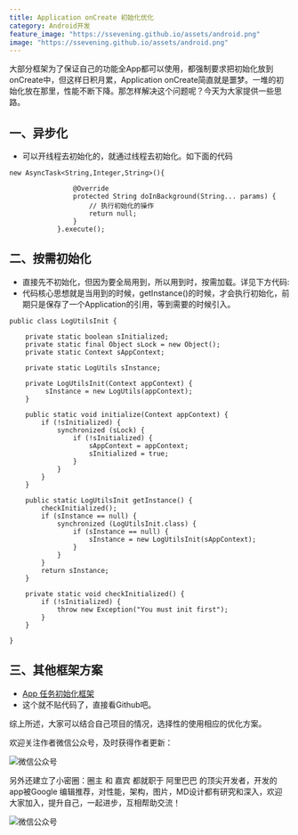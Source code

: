 ```yaml
---
title: Application onCreate 初始化优化
category: Android开发
feature_image: "https://ssevening.github.io/assets/android.png"
image: "https://ssevening.github.io/assets/android.png"
---
```


大部分框架为了保证自己的功能全App都可以使用，都强制要求把初始化放到onCreate中，但这样日积月累，Application onCreate简直就是噩梦。一堆的初始化放在那里，性能不断下降。那怎样解决这个问题呢？今天为大家提供一些思路。

<!-- more -->

## 一、异步化
* 可以开线程去初始化的，就通过线程去初始化。如下面的代码

```
new AsyncTask<String,Integer,String>(){

                @Override
                protected String doInBackground(String... params) {
                    // 执行初始化的操作
                    return null;
                }
            }.execute();
```

## 二、按需初始化
* 直接先不初始化，但因为要全局用到，所以用到时，按需加载。详见下方代码:
* 代码核心思想就是当用到的时候，getInstance()的时候，才会执行初始化，前期只是保存了一个Application的引用，等到需要的时候引入。

```
public class LogUtilsInit {

    private static boolean sInitialized;
    private static final Object sLock = new Object();
    private static Context sAppContext;

    private static LogUtils sInstance;

    private LogUtilsInit(Context appContext) {
		 sInstance = new LogUtils(appContext);
    }

    public static void initialize(Context appContext) {
        if (!sInitialized) {
            synchronized (sLock) {
                if (!sInitialized) {
                    sAppContext = appContext;
                    sInitialized = true;
                }
            }
        }
    }

    public static LogUtilsInit getInstance() {
        checkInitialized();
        if (sInstance == null) {
            synchronized (LogUtilsInit.class) {
                if (sInstance == null) {
                    sInstance = new LogUtilsInit(sAppContext);
                }
            }
        }
        return sInstance;
    }

    private static void checkInitialized() {
        if (!sInitialized) {
            throw new Exception("You must init first");
        }
    }

}
```

## 三、其他框架方案
* [App 任务初始化框架 ](https://github.com/ssevening/init)
* 这个就不贴代码了，直接看Github吧。

综上所述，大家可以结合自己项目的情况，选择性的使用相应的优化方案。



欢迎关注作者微信公众号，及时获得作者更新：

![微信公众号](https://ssevening.github.io/assets/weichat_qrcode.jpg)

另外还建立了小密圈：圈主 和 嘉宾 都就职于 阿里巴巴 的顶尖开发者，开发的app被Google 编辑推荐，对性能，架构，图片，MD设计都有研究和深入，欢迎大家加入，提升自己，一起进步，互相帮助交流！

![微信公众号](https://ssevening.github.io/assets/mi_qrcode.png)



